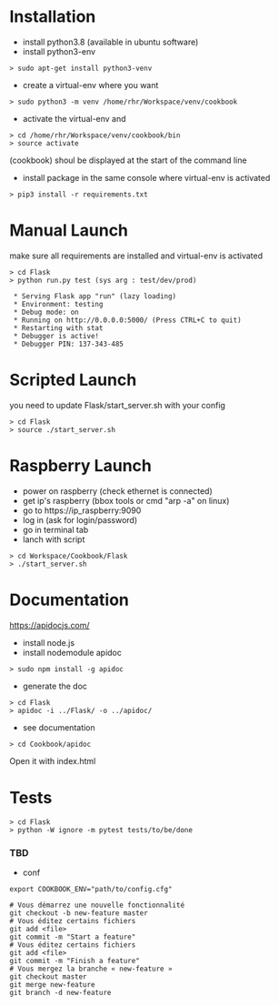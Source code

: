 # Installation #
- install python3.8 (available in ubuntu software)
- install python3-env
```
> sudo apt-get install python3-venv
```
- create a virtual-env where you want
```
> sudo python3 -m venv /home/rhr/Workspace/venv/cookbook
```
- activate the virtual-env and 
```
> cd /home/rhr/Workspace/venv/cookbook/bin
> source activate
```
(cookbook) shoul be displayed at the start of the command line
- install package
in the same console where virtual-env is activated
```
> pip3 install -r requirements.txt
```
# Manual Launch #
make sure all requirements are installed and virtual-env is activated
```
> cd Flask
> python run.py test (sys arg : test/dev/prod)
```
```
 * Serving Flask app "run" (lazy loading)
 * Environment: testing
 * Debug mode: on
 * Running on http://0.0.0.0:5000/ (Press CTRL+C to quit)
 * Restarting with stat
 * Debugger is active!
 * Debugger PIN: 137-343-485
```
# Scripted Launch #
you need to update Flask/start_server.sh with your config
```
> cd Flask
> source ./start_server.sh
```
# Raspberry Launch #
- power on raspberry (check ethernet is connected)
- get ip's raspberry  (bbox tools or cmd "arp -a" on linux)
- go to https://ip_raspberry:9090
- log in (ask for login/password)
- go in terminal tab
- lanch with script
```
> cd Workspace/Cookbook/Flask
> ./start_server.sh
```

# Documentation # 
https://apidocjs.com/
- install node.js
- install nodemodule apidoc
```
> sudo npm install -g apidoc
```
- generate the doc
```
> cd Flask
> apidoc -i ../Flask/ -o ../apidoc/
```
- see documentation
```
> cd Cookbook/apidoc
```
Open it with index.html
# Tests #
```
> cd Flask
> python -W ignore -m pytest tests/to/be/done
```
### TBD ###
- conf
``` 
export COOKBOOK_ENV="path/to/config.cfg"
```
```
# Vous démarrez une nouvelle fonctionnalité
git checkout -b new-feature master
# Vous éditez certains fichiers
git add <file>
git commit -m "Start a feature"
# Vous éditez certains fichiers
git add <file>
git commit -m "Finish a feature"
# Vous mergez la branche « new-feature »
git checkout master
git merge new-feature
git branch -d new-feature
```